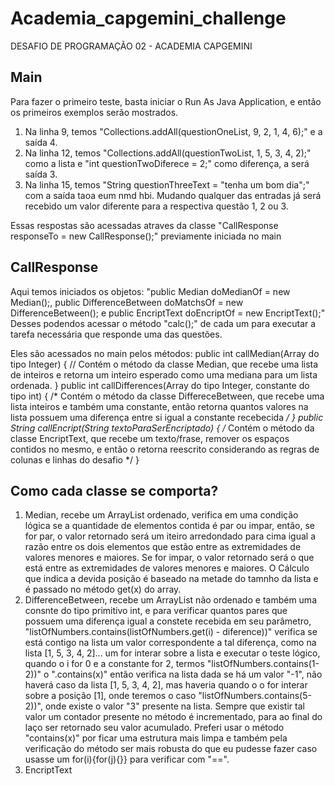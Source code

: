 # Academia_capgemini_challenge
DESAFIO DE PROGRAMAÇÃO 02 - ACADEMIA CAPGEMINI


## Main
Para fazer o primeiro teste, basta iniciar o Run As Java Application, e então os primeiros exemplos serão mostrados.
1. Na linha 9, temos "Collections.addAll(questionOneList, 9, 2, 1, 4, 6);" e a saída 4.
2. Na linha 12, temos "Collections.addAll(questionTwoList, 1, 5, 3, 4, 2);" como a lista e "int questionTwoDiferece = 2;" como diferença, a será saída 3.
3. Na linha 15, temos "String questionThreeText = "tenha um bom dia";" com a saída taoa eum nmd hbi.
Mudando qualquer das entradas já será recebido um valor diferente para a respectiva questão 1, 2 ou 3.

Essas respostas são acessadas atraves da classe "CallResponse responseTo = new CallResponse();" previamente iniciada no main


## CallResponse
Aqui temos iniciados os objetos:
"public Median doMedianOf = new Median();, public DifferenceBetween doMatchsOf = new DifferenceBetween(); e public EncriptText doEncriptOf = new EncriptText();"
Desses podendos acessar o método "calc();" de cada um para executar a tarefa necessária que responde uma das questões.

Eles são acessados no main pelos métodos:
public int callMedian(Array do tipo Integer) {
  // Contém o método da classe Median, que recebe uma lista de inteiros e retorna um inteiro esperado como uma mediana para um lista ordenada.
}
public int callDifferences(Array do tipo Integer, constante do tipo int) {
  /* Contém o método da classe DiffereceBetween, que recebe uma lista inteiros e também uma constante, então retorna quantos valores na lista
  possuem uma diferença entre si igual a constante recebecida */
}
public String callEncript(String textoParaSerEncriptado) {
  /* Contém o método da classe EncriptText, que recebe um texto/frase, remover os espaços contidos no mesmo, e então o retorna reescrito considerando
  as regras de colunas e linhas do desafio */
}

## Como cada classe se comporta?

1. Median, recebe um ArrayList<Integer> ordenado, verifica em uma condição lógica se a quantidade de elementos contida é par ou impar, então,
  se for par, o valor retornado será um iteiro arredondado para cima igual a razão entre os dois elementos que estão entre as extremidades de
  valores menores e maiores. Se for impar, o valor retornado será o que está entre as extremidades de valores menores e maiores.
  O Cálculo que indica a devida posição é baseado na metade do tamnho da lista e é passado no método get(x) do array.
2. DifferenceBetween, recebe um ArrayList<Integer> não ordenado e também uma consnte do tipo primitivo int, e para verificar quantos pares
  que possuem uma diferença igual a constete recebida em seu parâmetro, "listOfNumbers.contains(listOfNumbers.get(i) - diference))" verifica
  se está contigo na lista um valor correspondente a tal diferença, como na lista [1, 5, 3, 4, 2]... um for interar sobre a lista e executar 
  o teste lógico, quando o i for 0 e a constante for 2, termos "listOfNumbers.contains(1-2))" o ".contains(x)"  então verifica na lista dada
  se há um valor "-1", não haverá caso da lista [1, 5, 3, 4, 2], mas haveria quando o o for interar sobre a posição [1], onde teremos o caso
  "listOfNumbers.contains(5-2))", onde existe o valor  "3" presente na lista. Sempre que existir tal valor um contador presente no método é
  incrementado, para ao final do laço ser retornado seu valor acumulado.
  Preferi usar o método "contains(x)" por ficar uma estrutura mais limpa e também pela verificação do método ser mais robusta do que eu pudesse
  fazer caso usasse um for(i){for(j){}} para verificar com "==".
3. EncriptText
